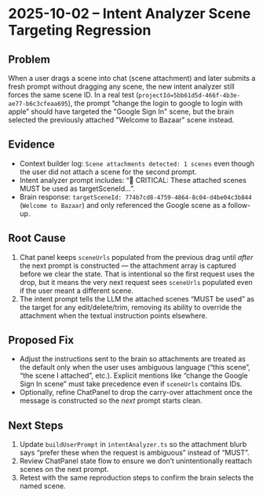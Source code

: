# 2025-10-02 – Intent Analyzer Scene Targeting Regression

## Problem
When a user drags a scene into chat (scene attachment) and later submits a fresh prompt without dragging any scene, the new intent analyzer still forces the same scene ID. In a real test (`projectId=5bb61d5d-466f-4b3e-ae77-b6c3cfeaa695`), the prompt “change the login to google to login with apple” should have targeted the "Google Sign In" scene, but the brain selected the previously attached "Welcome to Bazaar" scene instead.

## Evidence
- Context builder log: `Scene attachments detected: 1 scenes` even though the user did not attach a scene for the second prompt.
- Intent analyzer prompt includes: “🚨 CRITICAL: These attached scenes MUST be used as targetSceneId…”.
- Brain response: `targetSceneId: 774b7cd8-4759-4864-8c04-d4be04c3b844` (`Welcome to Bazaar`) and only referenced the Google scene as a follow-up.

## Root Cause
1. Chat panel keeps `sceneUrls` populated from the previous drag until _after_ the next prompt is constructed — the attachment array is captured before we clear the state. That is intentional so the first request uses the drop, but it means the very next request sees `sceneUrls` populated even if the user meant a different scene.
2. The intent prompt tells the LLM the attached scenes “MUST be used” as the target for any edit/delete/trim, removing its ability to override the attachment when the textual instruction points elsewhere.

## Proposed Fix
- Adjust the instructions sent to the brain so attachments are treated as the default only when the user uses ambiguous language (“this scene”, “the scene I attached”, etc.). Explicit mentions like “change the Google Sign In scene” must take precedence even if `sceneUrls` contains IDs.
- Optionally, refine ChatPanel to drop the carry-over attachment once the message is constructed so the _next_ prompt starts clean.

## Next Steps
1. Update `buildUserPrompt` in `intentAnalyzer.ts` so the attachment blurb says “prefer these when the request is ambiguous” instead of “MUST”.
2. Review ChatPanel state flow to ensure we don’t unintentionally reattach scenes on the next prompt.
3. Retest with the same reproduction steps to confirm the brain selects the named scene.
